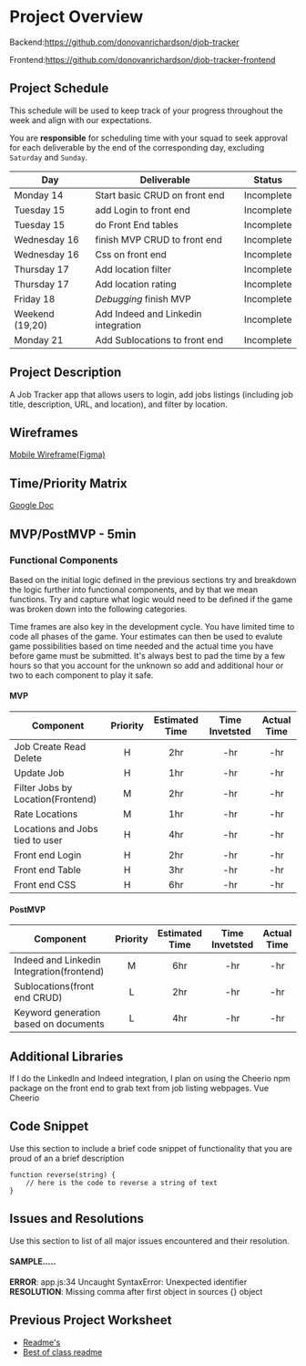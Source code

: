 # Project Overview

Backend:https://github.com/donovanrichardson/djob-tracker

Frontend:https://github.com/donovanrichardson/djob-tracker-frontend

## Project Schedule

This schedule will be used to keep track of your progress throughout the week and align with our expectations.  

You are **responsible** for scheduling time with your squad to seek approval for each deliverable by the end of the corresponding day, excluding `Saturday` and `Sunday`.

|  Day | Deliverable | Status
|---|---| ---|
|Monday 14| Start basic CRUD on front end | Incomplete
|Tuesday 15| add Login to front end | Incomplete
|Tuesday 15| do Front End tables | Incomplete
|Wednesday 16| finish MVP CRUD to front end | Incomplete
|Wednesday 16| Css on front end | Incomplete
|Thursday 17| Add location filter| Incomplete
|Thursday 17| Add location rating | Incomplete
|Friday 18| *Debugging* finish MVP | Incomplete
|Weekend (19,20)| Add Indeed and Linkedin integration| Incomplete
|Monday 21| Add Sublocations to front end| Incomplete

## Project Description

A Job Tracker app that allows users to login, add jobs listings (including job title, description, URL, and location), and filter by location.

## Wireframes

[Mobile Wireframe(Figma)](https://www.figma.com/file/JP4h3Cicc3FhcUjmIFm7h5/R%C3%A9sumption?node-id=0%3A1)


## Time/Priority Matrix 

[Google Doc](https://docs.google.com/presentation/d/1XqKOAY34FzvfZdhBOpUVveqaAXCVjm9AFWnWn6pj6k8/edit?usp=sharing)

## MVP/PostMVP - 5min


### Functional Components

Based on the initial logic defined in the previous sections try and breakdown the logic further into functional components, and by that we mean functions.  Try and capture what logic would need to be defined if the game was broken down into the following categories.

Time frames are also key in the development cycle.  You have limited time to code all phases of the game.  Your estimates can then be used to evalute game possibilities based on time needed and the actual time you have before game must be submitted. It's always best to pad the time by a few hours so that you account for the unknown so add and additional hour or two to each component to play it safe.

#### MVP
| Component | Priority | Estimated Time | Time Invetsted | Actual Time |
| --- | :---: |  :---: | :---: | :---: |
|Job Create Read Delete|H|2hr| -hr | -hr|
|Update Job|H|1hr| -hr | -hr|
|Filter Jobs by Location(Frontend)|M|2hr| -hr | -hr|
|Rate Locations|M|1hr| -hr | -hr|
|Locations and Jobs tied to user|H|4hr| -hr | -hr|
| Front end Login | H | 2hr | -hr | -hr|
| Front end Table | H | 3hr | -hr | -hr|
| Front end CSS | H | 6hr | -hr | -hr|

#### PostMVP
| Component | Priority | Estimated Time | Time Invetsted | Actual Time |
| --- | :---: |  :---: | :---: | :---: |
|Indeed and Linkedin Integration(frontend)|M|6hr| -hr | -hr|
|Sublocations(front end CRUD)|L|2hr| -hr | -hr|
|Keyword generation based on documents|L|4hr| -hr | -hr|

## Additional Libraries
If I do the LinkedIn and Indeed integration, I plan on using the Cheerio npm package on the front end to grab text from job listing webpages.
Vue
Cheerio

## Code Snippet

Use this section to include a brief code snippet of functionality that you are proud of an a brief description  

```
function reverse(string) {
	// here is the code to reverse a string of text
}
```

## Issues and Resolutions
 Use this section to list of all major issues encountered and their resolution.

#### SAMPLE.....
**ERROR**: app.js:34 Uncaught SyntaxError: Unexpected identifier                                
**RESOLUTION**: Missing comma after first object in sources {} object

## Previous Project Worksheet
 - [Readme's](https://github.com/jkeohan/fewd-class-repo/tree/master/final-project-worksheet/project-worksheet-examples)
 - [Best of class readme](https://github.com/jkeohan/fewd-class-repo/blob/master/final-project-worksheet/project-worksheet-examples/portfolio-gracie.md)
